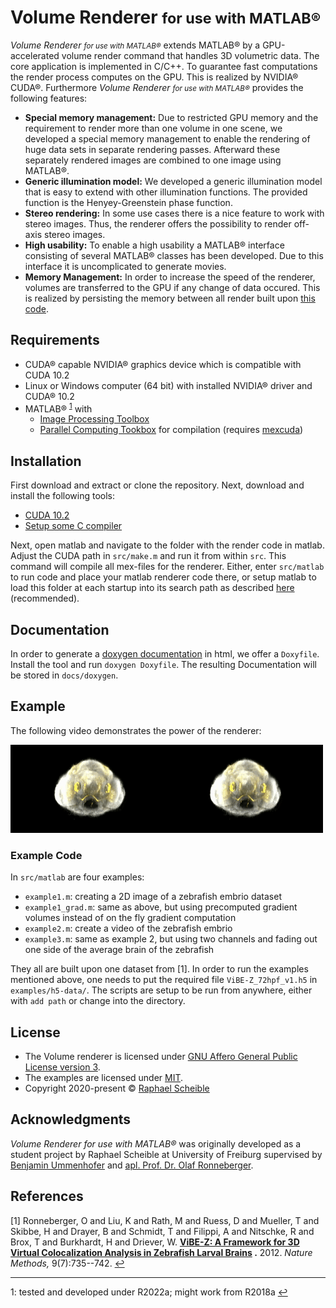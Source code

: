 # Volume Renderer <small>for use with MATLAB®</small>

_Volume Renderer <small>for use with MATLAB®</small>_ extends MATLAB® by a GPU-accelerated volume render command that handles 3D volumetric data. The core application is implemented in C/C++. To guarantee fast computations the render process computes on the GPU. This is realized by NVIDIA® CUDA®. Furthermore _Volume Renderer <small>for use with MATLAB®</small>_ provides the following features:

*   **Special memory management:** Due to restricted GPU memory and the requirement to render more than one volume in one scene, we developed a special memory management to enable the rendering of huge data sets in separate rendering passes. Afterward these separately rendered images are combined to one image using MATLAB®.
*   **Generic illumination model:** We developed a generic illumination model that is easy to extend with other illumination functions. The provided function is the Henyey-Greenstein phase function.
*   **Stereo rendering:** In some use cases there is a nice feature to work with stereo images. Thus, the renderer offers the possibility to render off-axis stereo images.
*   **High usability:** To enable a high usability a MATLAB® interface consisting of several MATLAB® classes has been developed. Due to this interface it is uncomplicated to generate movies.
*   **Memory Management:** In order to increase the speed of the renderer, volumes are transferred to the GPU if any change of data occured. This is realized by persisting the memory between all render built upon [this code](https://de.mathworks.com/matlabcentral/fileexchange/38964-example-matlab-class-wrapper-for-a-c-class).


## Requirements
* CUDA® capable NVIDIA® graphics device which is compatible with CUDA 10.2
* Linux or Windows computer (64 bit) with installed NVIDIA® driver and CUDA® 10.2
* MATLAB® <sup id="a1">[1](#f1)</sup> with
  * [Image Processing Toolbox](https://www.mathworks.com/products/image.html)
  * [Parallel Computing Tookbox](https://mathworks.com/products/parallel-computing.html) for compilation (requires [mexcuda](https://de.mathworks.com/help/parallel-computing/mexcuda.html))


## Installation
First download and extract or clone the repository. Next, download and install the following tools:
- [CUDA 10.2](https://developer.nvidia.com/cuda-downloads)
- [Setup some C compiler](https://de.mathworks.com/support/requirements/supported-compilers.html)

Next, open matlab and navigate to the folder with the render code in matlab. Adjust the CUDA path in `src/make.m` and run it from within `src`. This command will compile all mex-files for the renderer.
Either, enter `src/matlab` to run code and place your matlab renderer code there, or setup matlab to load this folder at each startup into its search path as described [here](https://de.mathworks.com/help/matlab/matlab_env/add-folders-to-matlab-search-path-at-startup.html) (recommended).


## Documentation
In order to generate a [doxygen documentation](https://doxygen.nl) in html, we offer a `Doxyfile`. Install the tool and run `doxygen Doxyfile`.
The resulting Documentation will be stored in `docs/doxygen`.

## Example
The following video demonstrates the power of the renderer:

![Demo CountPages alpha](docs/example_vr_zebra.gif)

### Example Code
In `src/matlab` are four examples:
  - `example1.m`: creating a 2D image of a zebrafish embrio dataset
  - `example1_grad.m`: same as above, but using precomputed gradient volumes instead of on the fly gradient computation
  - `example2.m`: create a video of the zebrafish embrio
  - `example3.m`: same as example 2, but using two channels and fading out one side of the average brain of the zebrafish

They all are built upon one dataset from [1]. In order to run the examples mentioned above, one needs to put the required file `ViBE-Z_72hpf_v1.h5` in `examples/h5-data/`. The scripts are setup to be run from anywhere, either with `add path` or change into the directory.

## License
- The Volume renderer is licensed under [GNU Affero General Public License version 3](https://opensource.org/licenses/AGPL-3.0).
- The examples are licensed under [MIT](https://opensource.org/licenses/MIT).
- Copyright 2020-present © [Raphael Scheible](https://raphiniert.com)

## Acknowledgments
_Volume Renderer for use with MATLAB®_ was originally developed as a student project by Raphael Scheible at University of Freiburg supervised by [Benjamin Ummenhofer](http://lmb.informatik.uni-freiburg.de/people/ummenhof/) and [apl. Prof. Dr. Olaf Ronneberger](http://lmb.informatik.uni-freiburg.de/people/ronneber/).

## References
[1]  <a id="ref1"></a>Ronneberger, O and Liu, K and Rath, M and Ruess, D and Mueller, T and Skibbe, H and Drayer, B and Schmidt, T and Filippi, A and Nitschke, R and Brox, T and Burkhardt, H and Driever, W. **[ViBE-Z: A Framework for 3D Virtual Colocalization Analysis in Zebrafish Larval Brains](http://lmb.informatik.uni-freiburg.de//Publications/2012/RLSDSBB12) .** 2012. _Nature Methods,_ 9(7):735--742. [↩](#r1)

---

<a id="f1"></a>1: tested and developed under R2022a; might work from R2018a [↩](#a1)
